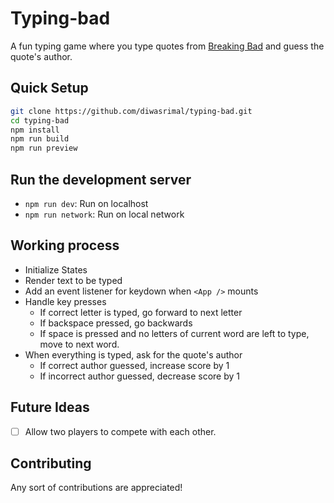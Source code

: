 # Typing-bad

A fun typing game where you type quotes from [Breaking Bad](https://en.wikipedia.org/wiki/Breaking_Bad) and guess the quote's author.

## Quick Setup
```sh
git clone https://github.com/diwasrimal/typing-bad.git
cd typing-bad
npm install
npm run build
npm run preview
```

## Run the development server
* `npm run dev`: Run on localhost
* `npm run network`: Run on local network

## Working process 
- Initialize States
- Render text to be typed
- Add an event listener for keydown when `<App />` mounts
- Handle key presses
    - If correct letter is typed, go forward to next letter
    - If backspace pressed, go backwards
    - If space is pressed and no letters of current word are left to type, move to next word.
- When everything is typed, ask for the quote's author
    - If correct author guessed, increase score by 1
    - If incorrect author guessed, decrease score by 1

## Future Ideas
- [ ] Allow two players to compete with each other.

## Contributing
Any sort of contributions are appreciated!

